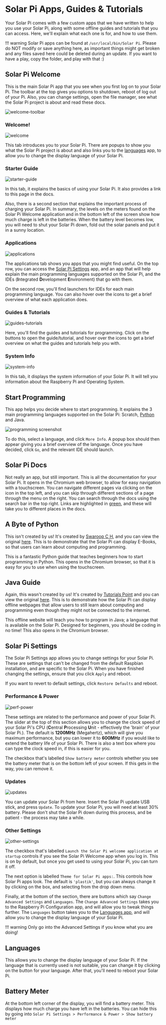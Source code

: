 # Solar Pi Apps, Guides & Tutorials

Your Solar Pi comes with a few custom apps that we have written to help you use your Solar Pi, along with some offline guides and tutorials that you can access. Here, we'll explain what each one is for, and how to use them.

!!! warning
    Solar Pi apps can be found at `/usr/local/bin/Solar Pi`. Please do NOT modify or save anything here, as important things might get broken and any files saved here could be deleted during an update. If you want to have a play, copy the folder, and play with that :)

## Solar Pi Welcome
This is the main Solar Pi app that you see when you first log on to your Solar Pi. The toolbar at the top gives you options to shutdown, reboot of log out of your Pi. Also, you can change settings, open the file manager, see what the Solar Pi project is about and read these docs.

![welcome-toolbar]()

### Welcome!
![welcome]()

This tab introduces you to your Solar Pi. There are popups to show you what the Solar Pi project is about and also links you to the [languages](solar-pi-apps.md#languages) app, to allow you to change the display language of your Solar Pi.

### Starter Guide
![starter-guide]()

In this tab, it explains the basics of using your Solar Pi. It also provides a link to this page in the docs.

Also, there is a second section that explains the important process of charging your Solar Pi. In summary, the levels on the meters found on the Solar Pi Welcome application and in the bottom left of the screen show how much charge is left in the batteries. When the battery level becomes low, you will need to shut your Solar Pi down, fold out the solar panels and put it in a sunny location.

### Applications
![applications]()

The applications tab shows you apps that you might find useful. On the top row, you can access the [Solar Pi Settings](solar-pi-apps.md#solar-pi-settings) app, and an app that will help explain the main programming languages supported on the Solar Pi, and the IDEs (**I**ntegrated **D**evelopment **E**nvironment) that go with them.

On the second row, you'll find launchers for IDEs for each main programming language. You can also hover over the icons to get a brief overview of what each application does.

### Guides & Tutorials
![guides-tutorials]()

Here, you'll find the guides and tutorials for programming. Click on the buttons to open the guide/tutorial, and hover over the icons to get a brief overview on what the guides and tutorials help you with.

### System Info
![system-info]()

In this tab, it displays the system information of your Solar Pi. It will tell you information about the Raspberry Pi and Operating System.

## Start Programming
This app helps you decide where to start programming. It explains the 3 main programming languages supported on the Solar Pi: Scratch, [Python](/Advanced-Things/python.md) and Java.

![programming screenshot]()

To do this, select a language, and click `More Info`. A popup box should then appear giving you a brief overview of the language. Once you have decided, click `Go`, and the relevant IDE should launch.

## Solar Pi Docs
Not really an app, but still important. This is all the documentation for your Solar Pi. It opens in the Chromium web browser, to allow for easy navigation with a touchscreen. You can navigate different pages via clicking on the icon in the top left, and you can skip through different sections of a page through the menu on the right. You can search through the docs using the search bar in the top right. Links are highlighted in [green](solar-pi-apps.md#solar-pi-docs), and these will take you to different places in the docs.

## A Byte of Python
This isn't created by us! It's created by [Swaroop C H](https://www.gitbook.com/@swaroopch), and you can view the original [here](https://python.swaroopch.com/). This is to demonstrate that the Solar Pi can display E-Books, so that users can learn about computing and programming.

This is a fantastic Python guide that teaches beginners how to start programming in Python. This opens in the Chromium browser, so that it is easy for you to use when using the touchscreen.

## Java Guide
Again, this wasn't created by us! It's created by [Tutorials Point](https://www.tutorialspoint.com/index.htm) and you can view the original [here](https://www.tutorialspoint.com/java/). This is to demonstrate how the Solar Pi can display offline webpages that allow users to still learn about computing and programming even though they might not be connected to the internet.

This offline website will teach you how to program in Java; a language that is available on the Solar Pi. Designed for beginners, you should be coding in no time! This also opens in the Chromium browser.

## Solar Pi Settings
The Solar Pi Settings app allows you to change settings for your Solar Pi. These are settings that can't be changed from the default Raspbian installation, and are specific to the Solar Pi. When you have finished changing the settings, ensure that you click `Apply` and reboot.

If you want to revert to default settings, click `Restore Defaults` and reboot.

### Performance & Power
![perf-power]()

These settings are related to the performance and power of your Solar Pi. The slider at the top of this section allows you to change the clock speed of your Solar Pi's CPU (**C**entral **P**rocessing **U**nit - effectively the 'brain' of your Solar Pi.). The default is **1200MHz** (Megahertz), which will give you maximum performance, but you can lower it to **600MHz** if you would like to extend the battery life of your Solar Pi. There is also a text box where you can type the clock speed in, if this is easier for you.

The checkbox that's labelled `Show battery meter` controls whether you see the battery meter that is on the bottom left of your screen. If this gets in the way, you can remove it.

### Updates
![updates]()

You can update your Solar Pi from here. Insert the Solar Pi update USB stick, and press `Update`. To update your Solar Pi, you will need at least 30% battery. Please don't shut the Solar Pi down during this process, and be patient - the process may take a while.

### Other Settings
![other-settings]()

The checkbox that's labelled `Launch the Solar Pi welcome application at startup` controls if you see the Solar Pi Welcome app when you log in. This is on by default, but once you get used to using your Solar Pi, you can turn it off.

The next option is labelled `Theme for Solar Pi apps:`. This controls how Solar Pi apps look. The default is `'plastik'`, but you can always change it by clicking on the box, and selecting from the drop down menu.

Finally, at the bottom of the section, there are buttons which say `Change Advanced Settings` and `Languages`. The `Change Advanced Settings` takes you to the Raspberry Pi Configuration app, and will allow you to tweak things further. The `Languages` button takes you to the [Languages app](solar-pi-apps.md#languages), and will allow you to change the display language of your Solar Pi.

!!! warning
	Only go into the Advanced Settings if you know what you are doing!

## Languages
This allows you to change the display language of your Solar Pi. If the language that is currently used is not suitable, you can change it by clicking on the button for your language. After that, you'll need to reboot your Solar Pi.

## Battery Meter
At the bottom left corner of the display, you will find a battery meter. This displays how much charge you have left in the batteries. You can hide this by going into `Solar Pi Settings > Performance & Power > Show battery meter`